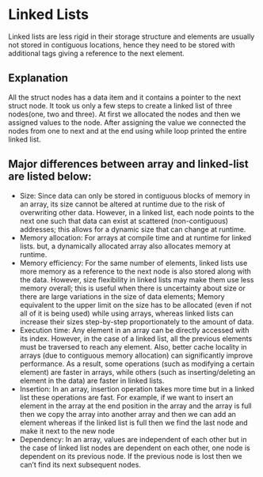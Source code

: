 # Linked Lists

Linked lists are less rigid in their storage structure and elements are usually not stored in contiguous locations, hence they need to be stored with additional tags giving a reference to the next element.

## Explanation

All the struct nodes has a data item and it contains a pointer to the next struct node. It took us only a few steps to create a linked list of three nodes(one, two and three). At first we allocated the nodes and then we assigned values to the node. After assigning the value we connected the nodes from one to next and at the end using while loop printed the entire linked list.

## Major differences between array and linked-list are listed below:

- Size: Since data can only be stored in contiguous blocks of memory in an array, its size cannot be altered at runtime due to the risk of overwriting other data. However, in a linked list, each node points to the next one such that data can exist at scattered (non-contiguous) addresses; this allows for a dynamic size that can change at runtime.
- Memory allocation: For arrays at compile time and at runtime for linked lists. but, a dynamically allocated array also allocates memory at runtime.
- Memory efficiency: For the same number of elements, linked lists use more memory as a reference to the next node is also stored along with the data. However, size flexibility in linked lists may make them use less memory overall; this is useful when there is uncertainty about size or there are large variations in the size of data elements; Memory equivalent to the upper limit on the size has to be allocated (even if not all of it is being used) while using arrays, whereas linked lists can increase their sizes step-by-step proportionately to the amount of data.
- Execution time: Any element in an array can be directly accessed with its index. However, in the case of a linked list, all the previous elements must be traversed to reach any element. Also, better cache locality in arrays (due to contiguous memory allocation) can significantly improve performance. As a result, some operations (such as modifying a certain element) are faster in arrays, while others (such as inserting/deleting an element in the data) are faster in linked lists.
- Insertion: In an array, insertion operation takes more time but in a linked list these operations are fast. For example, if we want to insert an element in the array at the end position in the array and the array is full then we copy the array into another array and then we can add an element whereas if the linked list is full then we find the last node and make it next to the new node
- Dependency: In an array, values are independent of each other but in the case of linked list nodes are dependent on each other, one node is dependent on its previous node. If the previous node is lost then we can’t find its next subsequent nodes.
